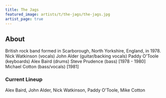 ```yaml
---
title: The Jags
featured_image: artists/t/the-jags/the-jags.jpg
artist_page: true
---
```

## About

British rock band formed in Scarborough, North Yorkshire, England, in 1978.
Nick Watkinson (vocals)
John Alder (guitar/backing vocals)
Paddy O'Toole (keyboards)
Alex Baird (drums)
Steve Prudence (bass) [1978 - 1980]
Michael Cotton (bass/vocals) [1981]


### Current Lineup

Alex Baird, John Alder, Nick Watkinson, Paddy O'Toole, Mike Cotton

